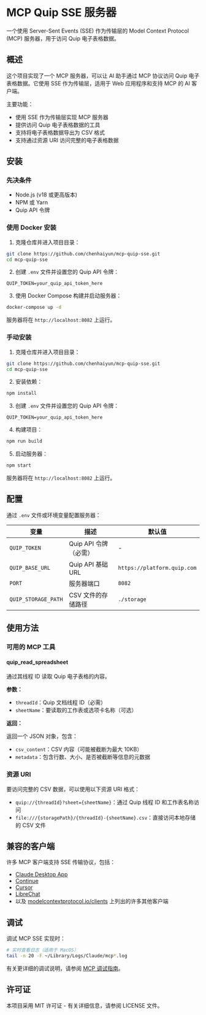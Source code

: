# MCP Quip SSE 服务器

一个使用 Server-Sent Events (SSE) 作为传输层的 Model Context Protocol (MCP) 服务器，用于访问 Quip 电子表格数据。

## 概述

这个项目实现了一个 MCP 服务器，可以让 AI 助手通过 MCP 协议访问 Quip 电子表格数据。它使用 SSE 作为传输层，适用于 Web 应用程序和支持 MCP 的 AI 客户端。

主要功能：

- 使用 SSE 作为传输层实现 MCP 服务器
- 提供访问 Quip 电子表格数据的工具
- 支持将电子表格数据导出为 CSV 格式
- 支持通过资源 URI 访问完整的电子表格数据

## 安装

### 先决条件

- Node.js (v18 或更高版本)
- NPM 或 Yarn
- Quip API 令牌

### 使用 Docker 安装

1. 克隆仓库并进入项目目录：

```bash
git clone https://github.com/chenhaiyun/mcp-quip-sse.git
cd mcp-quip-sse
```

2. 创建 `.env` 文件并设置您的 Quip API 令牌：

```
QUIP_TOKEN=your_quip_api_token_here
```

3. 使用 Docker Compose 构建并启动服务器：

```bash
docker-compose up -d
```

服务器将在 `http://localhost:8082` 上运行。

### 手动安装

1. 克隆仓库并进入项目目录：

```bash
git clone https://github.com/chenhaiyun/mcp-quip-sse.git
cd mcp-quip-sse
```

2. 安装依赖：

```bash
npm install
```

3. 创建 `.env` 文件并设置您的 Quip API 令牌：

```
QUIP_TOKEN=your_quip_api_token_here
```

4. 构建项目：

```bash
npm run build
```

5. 启动服务器：

```bash
npm start
```

服务器将在 `http://localhost:8082` 上运行。

## 配置

通过 `.env` 文件或环境变量配置服务器：

| 变量                | 描述                  | 默认值                      |
| ------------------- | --------------------- | --------------------------- |
| `QUIP_TOKEN`        | Quip API 令牌（必需） | -                           |
| `QUIP_BASE_URL`     | Quip API 基础 URL     | `https://platform.quip.com` |
| `PORT`              | 服务器端口            | `8082`                      |
| `QUIP_STORAGE_PATH` | CSV 文件的存储路径    | `./storage`                 |

## 使用方法

### 可用的 MCP 工具

#### quip_read_spreadsheet

通过其线程 ID 读取 Quip 电子表格的内容。

**参数：**

- `threadId`：Quip 文档线程 ID（必需）
- `sheetName`：要读取的工作表或选项卡名称（可选）

**返回：**

返回一个 JSON 对象，包含：

- `csv_content`：CSV 内容（可能被截断为最大 10KB）
- `metadata`：包含行数、大小、是否被截断等信息的元数据

### 资源 URI

要访问完整的 CSV 数据，可以使用以下资源 URI 格式：

- `quip://{threadId}?sheet={sheetName}`：通过 Quip 线程 ID 和工作表名称访问
- `file:///{storagePath}/{threadId}-{sheetName}.csv`：直接访问本地存储的 CSV 文件

## 兼容的客户端

许多 MCP 客户端支持 SSE 传输协议，包括：

- [Claude Desktop App](https://claude.ai/download)
- [Continue](https://github.com/continuedev/continue)
- [Cursor](https://cursor.com)
- [LibreChat](https://github.com/danny-avila/LibreChat)
- 以及 [modelcontextprotocol.io/clients](https://modelcontextprotocol.io/clients) 上列出的许多其他客户端

## 调试

调试 MCP SSE 实现时：

```bash
# 实时查看日志（适用于 MacOS）
tail -n 20 -F ~/Library/Logs/Claude/mcp*.log
```

有关更详细的调试说明，请参阅 [MCP 调试指南](https://modelcontextprotocol.io/docs/tools/debugging)。

## 许可证

本项目采用 MIT 许可证 - 有关详细信息，请参阅 LICENSE 文件。
